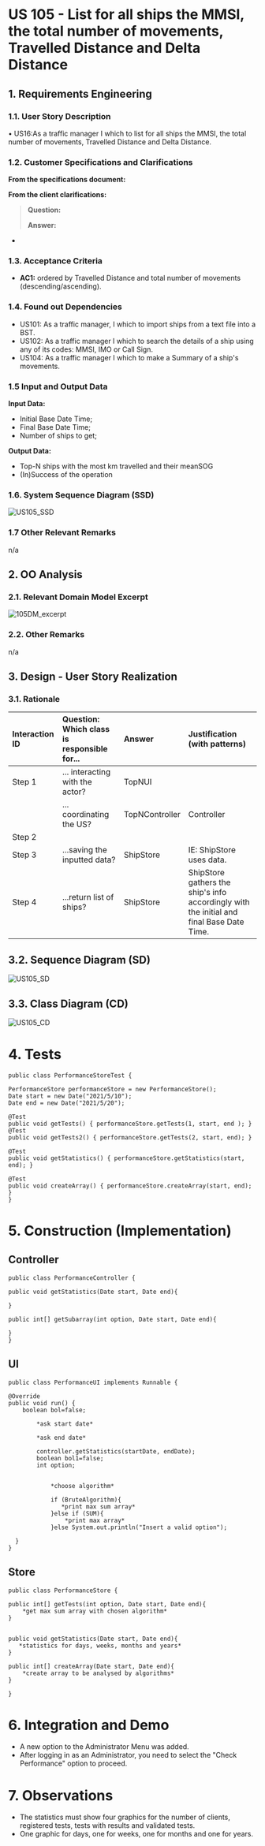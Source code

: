 # US 105 - List for all ships the MMSI, the total number of movements, Travelled Distance and Delta Distance

## 1. Requirements Engineering


### 1.1. User Story Description


• US16:As a traffic manager I which to list for all ships the MMSI, the total number of
movements, Travelled Distance and Delta Distance.

### 1.2. Customer Specifications and Clarifications


**From the specifications document:**

> 



**From the client clarifications:**

> **Question:** 
>
> **Answer:** 


-






### 1.3. Acceptance Criteria

* **AC1:** ordered by Travelled Distance and total number of movements
  (descending/ascending).


### 1.4. Found out Dependencies

* US101: As a traffic manager, I which to import ships from a text file into a BST.
* US102: As a traffic manager I which to search the details of a ship using any of its codes:
  MMSI, IMO or Call Sign.
* US104:  As a traffic manager I which to make a Summary of a ship's movements.



### 1.5 Input and Output Data
**Input Data:**

* Initial Base Date Time;
* Final Base Date Time;
* Number of ships to get;

**Output Data:**

* Top-N ships with the most km travelled and their meanSOG
* (In)Success of the operation

### 1.6. System Sequence Diagram (SSD)

![US105_SSD](US105_SSD.svg)


### 1.7 Other Relevant Remarks

n/a


## 2. OO Analysis

### 2.1. Relevant Domain Model Excerpt

![105DM_excerpt](105DM_excerpt.svg)

### 2.2. Other Remarks

n/a


## 3. Design - User Story Realization

### 3.1. Rationale


| Interaction ID | Question: Which class is responsible for... | Answer  | Justification (with patterns)  |
|:-------------  |:--------------------- |:------------|:---------------------------- |
| Step 1  		 |	... interacting with the actor? | TopNUI  |
| 			  	 |	... coordinating the US? | TopNController | Controller                             |
| 	Step 2		  	 |   |   |  |
|   Step 3 		 |	...saving the inputted data? | ShipStore | IE: ShipStore uses data.  | 
|  	Step 4	 |	...return list of ships?  | ShipStore| ShipStore gathers the ship's info accordingly with the initial and final Base Date Time.|



## 3.2. Sequence Diagram (SD)

![US105_SD](US105_SD.svg)


## 3.3. Class Diagram (CD)

![US105_CD](US105_CD.svg)


# 4. Tests


    public class PerformanceStoreTest {

    PerformanceStore performanceStore = new PerformanceStore();
    Date start = new Date("2021/5/10");
    Date end = new Date("2021/5/20");

    @Test
    public void getTests() { performanceStore.getTests(1, start, end ); }
    @Test
    public void getTests2() { performanceStore.getTests(2, start, end); }

    @Test
    public void getStatistics() { performanceStore.getStatistics(start, end); }

    @Test
    public void createArray() { performanceStore.createArray(start, end); }
    }




# 5. Construction (Implementation)

## Controller

    public class PerformanceController {

    public void getStatistics(Date start, Date end){
        
    }

    public int[] getSubarray(int option, Date start, Date end){
        
    }
    }


## UI
    public class PerformanceUI implements Runnable {

    @Override
    public void run() {
        boolean bol=false;
        
            *ask start date*

            *ask end date*

            controller.getStatistics(startDate, endDate);
            boolean bol1=false;
            int option;

            
                *choose algorithm*

                if (BruteAlgorithm){
                   *print max sum array*
                }else if (SUM){
                    *print max array*
                }else System.out.println("Insert a valid option");

      }
    }


## Store

    public class PerformanceStore {

    public int[] getTests(int option, Date start, Date end){
        *get max sum array with chosen algorithm*
    }


    public void getStatistics(Date start, Date end){
       *statistics for days, weeks, months and years*
    }

    public int[] createArray(Date start, Date end){
        *create array to be analysed by algorithms*
    }

    }



# 6. Integration and Demo

* A new option to the Administrator Menu was added.
* After logging in as an Administrator, you need to select the "Check Performance" option to proceed.

# 7. Observations

* The statistics must show four graphics for the number of clients, registered tests, tests with results and validated tests.
* One graphic for days, one for weeks, one for months and one for years.

